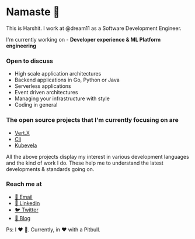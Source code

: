 # Namaste 🙏

This is Harshit. I work at @dream11 as a Software Development Engineer.

I'm currently working on - **Developer experience & ML Platform engineering**

### Open to discuss

- High scale application architectures
- Backend applications in Go, Python or Java
- Serverless applications
- Event driven architectures
- Managing your infrastructure with style
- Coding in general

### The open source projects that I'm currently focusing on are

- [Vert.X](https://github.com/eclipse-vertx/vert.x)
- [Cli](https://github.com/mitchellh/cli)
- [Kubevela](https://github.com/oam-dev/kubevela)

All the above projects display my interest in various development languages and the kind of work I do. 
These help me to understand the latest developments & standards going on. 

### Reach me at

- [📧 Email](mailto:brown.hash@outlook.com)
- [👤 Linkedin](https://www.linkedin.com/in/brownhash/)
- [🐦 Twitter](https://twitter.com/harrydbst)
- [📝 Blog](https://brownhash.medium.com/)

Ps: I :heart: :dog:. Currently, in :heart: with a Pitbull.
